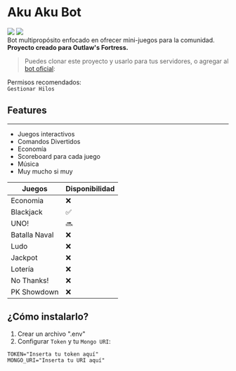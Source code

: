 # Aku Aku Bot
<img src="https://img.shields.io/badge/Outlaw's Fortress-purple"> <img src="https://img.shields.io/badge/Yoru--blue">\
Bot multipropósito enfocado en ofrecer mini-juegos para la comunidad. **Proyecto creado para Outlaw's Fortress.**

> Puedes clonar este proyecto y usarlo para tus servidores, o agregar al [bot oficial](https://discord.com/api/oauth2/authorize?client_id=1104270054792638525&permissions=51539607552&scope=applications.commands%20bot):

Permisos recomendados:\
`Gestionar Hilos`

## Features
___

- Juegos interactivos
- Comandos Divertidos
- Economía
- Scoreboard para cada juego
- Música
- Muy mucho si muy

| Juegos | Disponibilidad |
| --- | --- |
| Economia | ❌
| Blackjack | ✅
| UNO! | 🔜
| Batalla Naval | ❌
| Ludo | ❌
| Jackpot | ❌
| Lotería | ❌
| No Thanks! | ❌
| PK Showdown | ❌

## ¿Cómo instalarlo?
1. Crear un archivo ".env" 
1. Configurar `Token` y tu `Mongo URI`:
```env
TOKEN="Inserta tu token aquí"
MONGO_URI="Inserta tu URI aquí"
```
